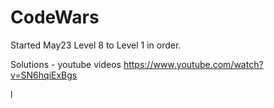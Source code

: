 # CodeWars

Started May23  Level 8 to Level 1 in order.



Solutions - youtube videos
https://www.youtube.com/watch?v=SN6hqiExBgs


l
